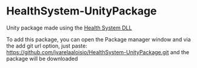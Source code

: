 # HealthSystem-UnityPackage
Unity package made using the [Health System DLL](https://github.com/jvarelaaloisio/HealthSystem/tree/feature/AddUnityPackageProject)

To add this package, you can open the Package manager window and via the add git url option, just paste: https://github.com/jvarelaaloisio/HealthSystem-UnityPackage.git and the package will be downloaded
